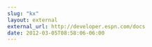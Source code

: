```yaml
---
slug: "kx"
layout: external
external_url: http://developer.espn.com/docs
date: 2012-03-05T08:58:06-06:00
---
```

